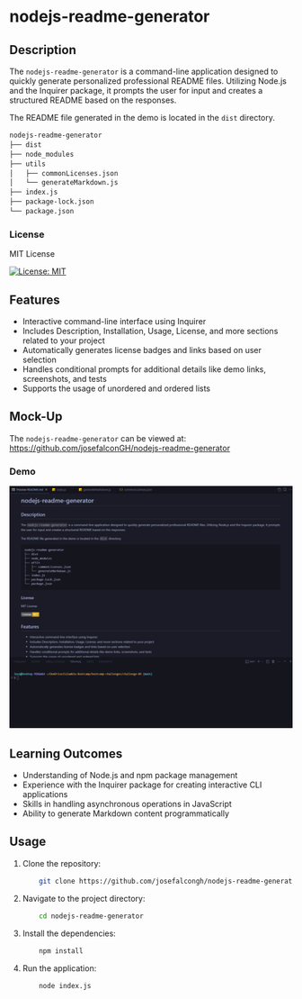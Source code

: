 # nodejs-readme-generator

## Description

The `nodejs-readme-generator` is a command-line application designed to quickly generate personalized professional README files. Utilizing Node.js and the Inquirer package, it prompts the user for input and creates a structured README based on the responses.

The README file generated in the demo is located in the `dist` directory.

```md
nodejs-readme-generator
├── dist
├── node_modules
├── utils
│   ├── commonLicenses.json
│   └── generateMarkdown.js
├── index.js
├── package-lock.json
└── package.json
```
### License

MIT License

[![License: MIT](https://img.shields.io/badge/License-MIT-yellow.svg)](https://opensource.org/licenses/MIT)

## Features

- Interactive command-line interface using Inquirer
- Includes Description, Installation, Usage, License, and more sections related to your project
- Automatically generates license badges and links based on user selection
- Handles conditional prompts for additional details like demo links, screenshots, and tests
- Supports the usage of unordered and ordered lists

## Mock-Up

The `nodejs-readme-generator` can be viewed at: https://github.com/josefalconGH/nodejs-readme-generator

### Demo

![*Command-Line-Run-Through*](./assets/challenge-09-demo.gif)

## Learning Outcomes

- Understanding of Node.js and npm package management
- Experience with the Inquirer package for creating interactive CLI applications
- Skills in handling asynchronous operations in JavaScript
- Ability to generate Markdown content programmatically

## Usage

1. Clone the repository:
    ```bash
        git clone https://github.com/josefalcongh/nodejs-readme-generator.git
    ```
2. Navigate to the project directory:
    ```bash
        cd nodejs-readme-generator
    ```
3. Install the dependencies:
    ```bash
        npm install
    ```
4. Run the application:
    ```bash
        node index.js
    ```
